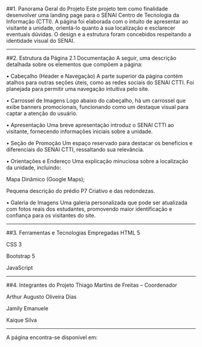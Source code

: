 ##1. Panorama Geral do Projeto
Este projeto tem como finalidade desenvolver uma landing page para o SENAI Centro de Tecnologia da Informação (CTTI). A página foi elaborada com o intuito de apresentar ao visitante a unidade, orientá-lo quanto à sua localização e esclarecer eventuais dúvidas. O design e a estrutura foram concebidos respeitando a identidade visual do SENAI.

---

##2. Estrutura da Página
2.1 Documentação
A seguir, uma descrição detalhada sobre os elementos que compõem a página:

• Cabeçalho (Header e Navegação)
A parte superior da página contém atalhos para outras seções úteis, como as redes sociais do SENAI CTTI. Foi planejada para permitir uma navegação intuitiva pelo site.

• Carrossel de Imagens
Logo abaixo do cabeçalho, há um carrossel que exibe banners promocionais, funcionando como um destaque visual para captar a atenção do usuário.

• Apresentação
Uma breve apresentação introduz o SENAI CTTI ao visitante, fornecendo informações iniciais sobre a unidade.

• Seção de Promoção
Um espaço reservado para destacar os benefícios e diferenciais do SENAI CTTI, ressaltando sua relevância.

• Orientações e Endereço
Uma explicação minuciosa sobre a localização da unidade, incluindo:

Mapa Dinâmico (Google Maps);

Pequena descrição do prédio P7 Criativo e das redondezas.

• Galeria de Imagens
Uma galeria personalizada que pode ser atualizada com fotos reais dos estudantes, promovendo maior identificação e confiança para os visitantes do site.

---

##3. Ferramentas e Tecnologias Empregadas
HTML 5

CSS 3

Bootstrap 5

JavaScript

---

##4. Integrantes do Projeto
Thiago Martins de Freitas – Coordenador

Arthur Augusto Oliveira Dias

Jamily Emanuele

Kaique Silva

---

A página encontra-se disponível em:
